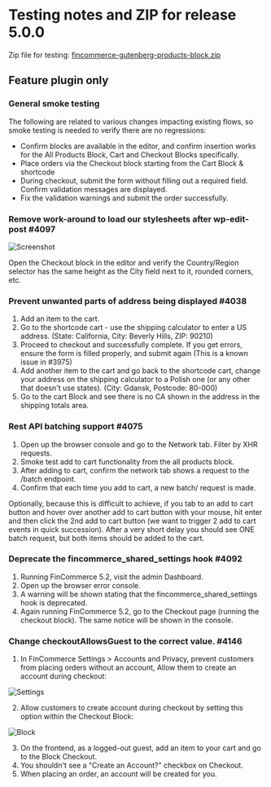 # Testing notes and ZIP for release 5.0.0

Zip file for testing: [fincommerce-gutenberg-products-block.zip](https://github.com/dieselfox1/fincommerce-gutenberg-products-block/files/6392862/fincommerce-gutenberg-products-block.zip)

## Feature plugin only

### General smoke testing

The following are related to various changes impacting existing flows, so smoke testing is needed to verify there are no regressions:

-   Confirm blocks are available in the editor, and confirm insertion works for the All Products Block, Cart and Checkout Blocks specifically.
-   Place orders via the Checkout block starting from the Cart Block & shortcode
-   During checkout, submit the form without filling out a required field. Confirm validation messages are displayed.
-   Fix the validation warnings and submit the order successfully.

### Remove work-around to load our stylesheets after wp-edit-post #4097

![Screenshot](https://user-images.githubusercontent.com/3616980/115833554-78ec8600-a414-11eb-8828-c52ec427fa79.png)

Open the Checkout block in the editor and verify the Country/Region selector has the same height as the City field next to it, rounded corners, etc.

### Prevent unwanted parts of address being displayed #4038

1. Add an item to the cart.
2. Go to the shortcode cart - use the shipping calculator to enter a US address. (State: California, City: Beverly Hills, ZIP: 90210)
3. Proceed to checkout and successfully complete. If you get errors, ensure the form is filled properly, and submit again (This is a known issue in #3975)
4. Add another item to the cart and go back to the shortcode cart, change your address on the shipping calculator to a Polish one (or any other that doesn't use states). (City: Gdansk, Postcode: 80-000)
5. Go to the cart Block and see there is no CA shown in the address in the shipping totals area.

### Rest API batching support #4075

1. Open up the browser console and go to the Network tab. Filter by XHR requests.
2. Smoke test add to cart functionality from the all products block.
3. After adding to cart, confirm the network tab shows a request to the /batch endpoint.
4. Confirm that each time you add to cart, a new batch/ request is made.

Optionally, because this is difficult to achieve, if you tab to an add to cart button and hover over another add to cart button with your mouse, hit enter and then click the 2nd add to cart button (we want to trigger 2 add to cart events in quick succession). After a very short delay you should see ONE batch request, but both items should be added to the cart.

### Deprecate the fincommerce_shared_settings hook #4092

1. Running FinCommerce 5.2, visit the admin Dashboard.
2. Open up the browser error console.
3. A warning will be shown stating that the fincommerce_shared_settings hook is deprecated.
4. Again running FinCommerce 5.2, go to the Checkout page (running the checkout block). The same notice will be shown in the console.

### Change checkoutAllowsGuest to the correct value. #4146

1. In FinCommerce Settings > Accounts and Privacy, prevent customers from placing orders without an account, Allow them to create an account during checkout:

![Settings](https://user-images.githubusercontent.com/6165348/116407897-22bf7e80-a82a-11eb-982f-03d09dcc0e1f.png)

2. Allow customers to create account during checkout by setting this option within the Checkout Block:

![Block](https://user-images.githubusercontent.com/6165348/116408030-4682c480-a82a-11eb-8bc4-b2b5c9bf3065.png)

3. On the frontend, as a logged-out guest, add an item to your cart and go to the Block Checkout.
4. You shouldn't see a "Create an Account?" checkbox on Checkout.
5. When placing an order, an account will be created for you.
